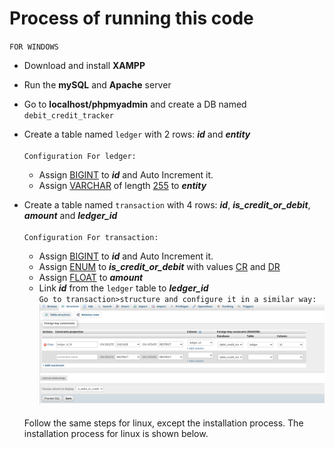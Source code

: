 # Process of running this code

`FOR WINDOWS`

- Download and install <b>XAMPP</b>
- Run the <b>mySQL</b> and <b>Apache</b> server
- Go to <b>localhost/phpmyadmin</b> and create a DB named `debit_credit_tracker`
- Create a table named `ledger` with 2 rows: <i><b>id</b></i> and <i><b>entity</b></i>
  </br></br>`Configuration For ledger:`</br>

  - Assign <u>BIGINT</u> to <i><b>id</b></i> and Auto Increment it.
  - Assign <u>VARCHAR</u> of length <u>255</u> to <i><b>entity</b></i>

- Create a table named `transaction` with 4 rows: <i><b>id</b></i>, <i><b>is_credit_or_debit</b></i>, <i><b>amount</b></i> and <i><b>ledger_id</b></b></i>
  </br></br>`Configuration For transaction:`</br>

  - Assign <u>BIGINT</u> to <i><b>id</b></i> and Auto Increment it.
  - Assign <u>ENUM</u> to <i><b>is_credit_or_debit</b></i> with values <u>CR</u> and <u>DR</u>
  - Assign <u>FLOAT</u> to <i><b>amount</b></i>
  - Link <i><b>id</b></i> from the `ledger` table to <i><b>ledger_id</b></i>
    </br>
    `Go to transaction>structure and configure it in a similar way:`
    <img src = "./Assets/image.png"/>

  </hr>
  </br>
  Follow the same steps for linux, except the installation process. The installation process for linux is shown below.

